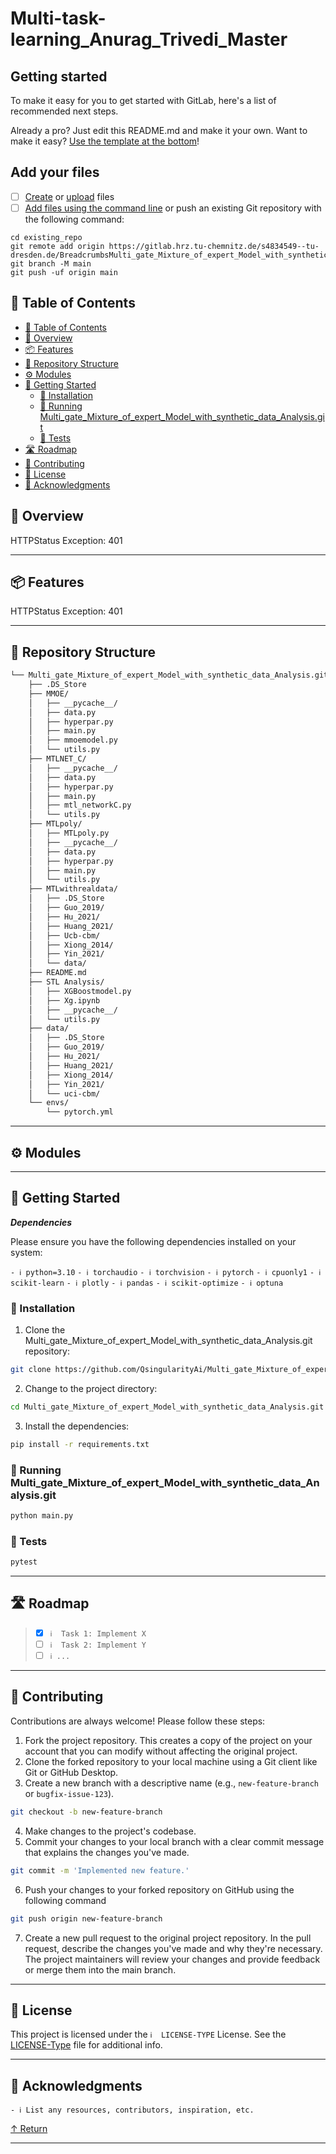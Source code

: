 # Multi-task-learning_Anurag_Trivedi_Master



## Getting started

To make it easy for you to get started with GitLab, here's a list of recommended next steps.

Already a pro? Just edit this README.md and make it your own. Want to make it easy? [Use the template at the bottom](#editing-this-readme)!

## Add your files

- [ ] [Create](https://docs.gitlab.com/ee/user/project/repository/web_editor.html#create-a-file) or [upload](https://docs.gitlab.com/ee/user/project/repository/web_editor.html#upload-a-file) files
- [ ] [Add files using the command line](https://docs.gitlab.com/ee/gitlab-basics/add-file.html#add-a-file-using-the-command-line) or push an existing Git repository with the following command:

```
cd existing_repo
git remote add origin https://gitlab.hrz.tu-chemnitz.de/s4834549--tu-dresden.de/BreadcrumbsMulti_gate_Mixture_of_expert_Model_with_synthetic_data_Analysis.git
git branch -M main
git push -uf origin main
```

## 📖 Table of Contents
- [📖 Table of Contents](#-table-of-contents)
- [📍 Overview](#-overview)
- [📦 Features](#-features)
- [📂 Repository Structure](#-repository-structure)
- [⚙️ Modules](#modules)
- [🚀 Getting Started](#-getting-started)
    - [🔧 Installation](#-installation)
    - [🤖 Running Multi_gate_Mixture_of_expert_Model_with_synthetic_data_Analysis.git](#-running-Multi_gate_Mixture_of_expert_Model_with_synthetic_data_Analysis.git)
    - [🧪 Tests](#-tests)
- [🛣 Roadmap](#-roadmap)
- [🤝 Contributing](#-contributing)
- [📄 License](#-license)
- [👏 Acknowledgments](#-acknowledgments)

## 📍 Overview

HTTPStatus Exception: 401

---

## 📦 Features

HTTPStatus Exception: 401

---


## 📂 Repository Structure

```sh
└── Multi_gate_Mixture_of_expert_Model_with_synthetic_data_Analysis.git/
    ├── .DS_Store
    ├── MMOE/
    │   ├── __pycache__/
    │   ├── data.py
    │   ├── hyperpar.py
    │   ├── main.py
    │   ├── mmoemodel.py
    │   └── utils.py
    ├── MTLNET_C/
    │   ├── __pycache__/
    │   ├── data.py
    │   ├── hyperpar.py
    │   ├── main.py
    │   ├── mtl_networkC.py
    │   └── utils.py
    ├── MTLpoly/
    │   ├── MTLpoly.py
    │   ├── __pycache__/
    │   ├── data.py
    │   ├── hyperpar.py
    │   ├── main.py
    │   └── utils.py
    ├── MTLwithrealdata/
    │   ├── .DS_Store
    │   ├── Guo_2019/
    │   ├── Hu_2021/
    │   ├── Huang_2021/
    │   ├── Ucb-cbm/
    │   ├── Xiong_2014/
    │   ├── Yin_2021/
    │   └── data/
    ├── README.md
    ├── STL Analysis/
    │   ├── XGBoostmodel.py
    │   ├── Xg.ipynb
    │   ├── __pycache__/
    │   └── utils.py
    ├── data/
    │   ├── .DS_Store
    │   ├── Guo_2019/
    │   ├── Hu_2021/
    │   ├── Huang_2021/
    │   ├── Xiong_2014/
    │   ├── Yin_2021/
    │   └── uci-cbm/
    └── envs/
        └── pytorch.yml
```


---

## ⚙️ Modules



---

## 🚀 Getting Started

***Dependencies***

Please ensure you have the following dependencies installed on your system:

`- ℹ️ python=3.10`
`- ℹ️ torchaudio`
`- ℹ️ torchvision`
`- ℹ️ pytorch`
`- ℹ️ cpuonly1`
`- ℹ️ scikit-learn`
`- ℹ️ plotly`
`- ℹ️ pandas`
`- ℹ️ scikit-optimize`
`- ℹ️ optuna`


### 🔧 Installation

1. Clone the Multi_gate_Mixture_of_expert_Model_with_synthetic_data_Analysis.git repository:
```sh
git clone https://github.com/QsingularityAi/Multi_gate_Mixture_of_expert_Model_with_synthetic_data_Analysis.git
```

2. Change to the project directory:
```sh
cd Multi_gate_Mixture_of_expert_Model_with_synthetic_data_Analysis.git
```

3. Install the dependencies:
```sh
pip install -r requirements.txt
```

### 🤖 Running Multi_gate_Mixture_of_expert_Model_with_synthetic_data_Analysis.git

```sh
python main.py
```

### 🧪 Tests
```sh
pytest
```

---


## 🛣 Roadmap

> - [X] `ℹ️  Task 1: Implement X`
> - [ ] `ℹ️  Task 2: Implement Y`
> - [ ] `ℹ️ ...`


---

## 🤝 Contributing

Contributions are always welcome! Please follow these steps:
1. Fork the project repository. This creates a copy of the project on your account that you can modify without affecting the original project.
2. Clone the forked repository to your local machine using a Git client like Git or GitHub Desktop.
3. Create a new branch with a descriptive name (e.g., `new-feature-branch` or `bugfix-issue-123`).
```sh
git checkout -b new-feature-branch
```
4. Make changes to the project's codebase.
5. Commit your changes to your local branch with a clear commit message that explains the changes you've made.
```sh
git commit -m 'Implemented new feature.'
```
6. Push your changes to your forked repository on GitHub using the following command
```sh
git push origin new-feature-branch
```
7. Create a new pull request to the original project repository. In the pull request, describe the changes you've made and why they're necessary.
The project maintainers will review your changes and provide feedback or merge them into the main branch.

---

## 📄 License

This project is licensed under the `ℹ️  LICENSE-TYPE` License. See the [LICENSE-Type](LICENSE) file for additional info.

---

## 👏 Acknowledgments

`- ℹ️ List any resources, contributors, inspiration, etc.`

[↑ Return](#Top)

---
